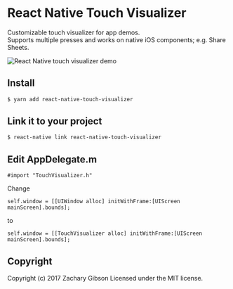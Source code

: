 # React Native Touch Visualizer
Customizable touch visualizer for app demos.  
Supports multiple presses and works on native iOS components; e.g. Share Sheets.  

![React Native touch visualizer demo](https://cloud.githubusercontent.com/assets/10658888/21396686/a9f3ae52-c766-11e6-9423-3c6d97b4843f.gif)

## Install
```bash
$ yarn add react-native-touch-visualizer
```

## Link it to your project
```bash
$ react-native link react-native-touch-visualizer
```

## Edit AppDelegate.m
```objc
#import "TouchVisualizer.h"
```

Change
```objc
self.window = [[UIWindow alloc] initWithFrame:[UIScreen mainScreen].bounds];
```
to
```objc
self.window = [[TouchVisualizer alloc] initWithFrame:[UIScreen mainScreen].bounds];
```

## Copyright
Copyright (c) 2017 Zachary Gibson Licensed under the MIT license.
